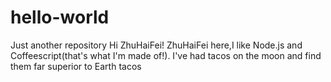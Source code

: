 # hello-world
Just another repository
Hi ZhuHaiFei!
ZhuHaiFei here,I like Node.js and Coffeescript(that's what I'm made of!).
I've had tacos on the moon and find them far superior to Earth tacos
